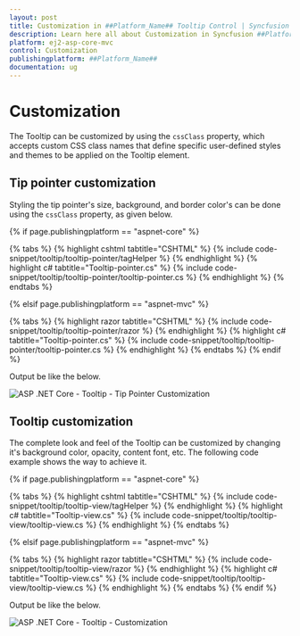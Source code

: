 ```yaml
---
layout: post
title: Customization in ##Platform_Name## Tooltip Control | Syncfusion
description: Learn here all about Customization in Syncfusion ##Platform_Name## Tooltip component of Syncfusion Essential JS 2 and more.
platform: ej2-asp-core-mvc
control: Customization
publishingplatform: ##Platform_Name##
documentation: ug
---
```



# Customization

The Tooltip can be customized by using the `cssClass` property, which accepts custom CSS class names that define specific user-defined styles and themes to be applied on the Tooltip element.

## Tip pointer customization

Styling the tip pointer's size, background, and border color's can be done using the `cssClass` property, as given below.

{% if page.publishingplatform == "aspnet-core" %}

{% tabs %}
{% highlight cshtml tabtitle="CSHTML" %}
{% include code-snippet/tooltip/tooltip-pointer/tagHelper %}
{% endhighlight %}
{% highlight c# tabtitle="Tooltip-pointer.cs" %}
{% include code-snippet/tooltip/tooltip-pointer/tooltip-pointer.cs %}
{% endhighlight %}
{% endtabs %}

{% elsif page.publishingplatform == "aspnet-mvc" %}

{% tabs %}
{% highlight razor tabtitle="CSHTML" %}
{% include code-snippet/tooltip/tooltip-pointer/razor %}
{% endhighlight %}
{% highlight c# tabtitle="Tooltip-pointer.cs" %}
{% include code-snippet/tooltip/tooltip-pointer/tooltip-pointer.cs %}
{% endhighlight %}
{% endtabs %}
{% endif %}



Output be like the below.

![ASP .NET Core - Tooltip - Tip Pointer Customization](./images/tip-pointer-customization.png)

## Tooltip customization

The complete look and feel of the Tooltip can be customized by changing it's background color, opacity, content font, etc. The following code example shows the way to achieve it.

{% if page.publishingplatform == "aspnet-core" %}

{% tabs %}
{% highlight cshtml tabtitle="CSHTML" %}
{% include code-snippet/tooltip/tooltip-view/tagHelper %}
{% endhighlight %}
{% highlight c# tabtitle="Tooltip-view.cs" %}
{% include code-snippet/tooltip/tooltip-view/tooltip-view.cs %}
{% endhighlight %}
{% endtabs %}

{% elsif page.publishingplatform == "aspnet-mvc" %}

{% tabs %}
{% highlight razor tabtitle="CSHTML" %}
{% include code-snippet/tooltip/tooltip-view/razor %}
{% endhighlight %}
{% highlight c# tabtitle="Tooltip-view.cs" %}
{% include code-snippet/tooltip/tooltip-view/tooltip-view.cs %}
{% endhighlight %}
{% endtabs %}
{% endif %}



Output be like the below.

![ASP .NET Core - Tooltip - Customization](./images/tooltip-customization.png)
